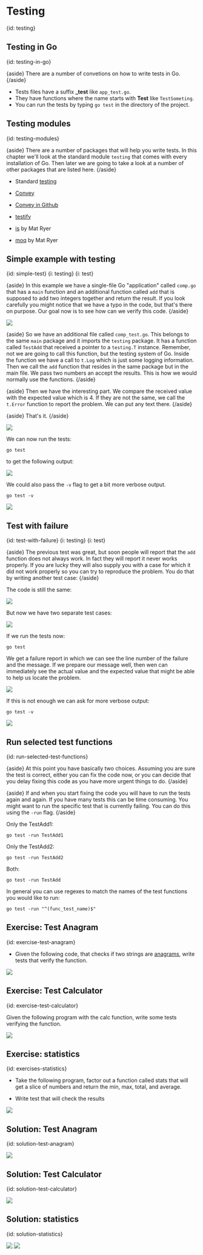 # Testing
{id: testing}

## Testing in Go
{id: testing-in-go}

{aside}
There are a number of convetions on how to write tests in Go.
{/aside}

* Tests files have a suffix **_test** like `app_test.go`.
* They have functions where the name starts with **Test**  like `TestSometing`.
* You can run the tests by typing `go test` in the directory of the project.


## Testing modules
{id: testing-modules}

{aside}
There are a number of packages that will help you write tests. In this chapter we'll look at the standard module `testing` that comes with every installation
of Go. Then later we are going to take a look at a number of other packages that are listed here. 
{/aside}

* Standard [testing](https://golang.org/pkg/testing/)

* [Convey](http://goconvey.co/)
* [Convey in Github](https://github.com/smartystreets/goconvey)

* [testify](https://github.com/stretchr/testify)


* [is](https://github.com/matryer/is) by Mat Ryer
* [moq](https://github.com/matryer/moq) by Mat Ryer


## Simple example with testing
{id: simple-test}
{i: testing}
{i: test}

{aside}
In this example we have a single-file Go "application" called `comp.go` that has a `main` function and an additional function called `add` that is supposed to add two integers together and return the result. If you look carefully you might notice that we have a typo in the code, but that's there on purpose. Our goal now is to see how can we verify this code.
{/aside}

![](examples/simple-test/comp.go)

{aside}
So we have an additional file called `comp_test.go`. This belongs to the same `main` package and it imports the `testing` package. It has a function called `TestAdd` that received a pointer to a `testing.T` instance. Remember, not we are going to call this function, but the testing system of Go.
Inside the function we have a call to `t.Log` which is just some logging information. Then we call the `add` function that resides in the same package but in the main file. We pass two numbers an accept the results. This is how we would normally use the functions.
{/aside}

{aside}
Then we have the interesting part. We compare the received value with the expected value which is 4. If they are not the same, we call the `t.Error` function to report the problem. We can put any text there.
{/aside}

{aside}
That's it.
{/aside}

![](examples/simple-test/comp_test.go)


We can now run the tests:

```
go test
```

to get the following output:

![](examples/simple-test/test.out)

We could also pass the `-v` flag to get a bit more verbose output.

```
go test -v
```

![](examples/simple-test/test_v.out)


## Test with failure
{id: test-with-failure}
{i: testing}
{i: test}

{aside}
The previous test was great, but soon people will report that the `add` function does not always work. In fact they will report it never works properly.
If you are lucky they will also supply you with a case for which it did not work properly so you can try to reproduce the problem. You do that by writing another
test case:
{/aside}

The code is still the same:

![](examples/test-fail/comp2.go)

But now we have two separate test cases:

![](examples/test-fail/comp2_test.go)

If we run the tests now:

```
go test
```

We get a failure report in which we can see the line number of the failure and the message. If we prepare our message well, then wen can immediately see the actual value and the expected value that might be able to help us locate the problem.

![](examples/test-fail/test2.out)

If this is not enough we can ask for more verbose output:

```
go test -v
```

![](examples/test-fail/test2_v.out)


## Run selected test functions
{id: run-selected-test-functions}

{aside}
At this point you have basically two choices. Assuming you are sure the test is correct, either you can fix the code now,
or you can decide that you delay fixing this code as you have more urgent things to do.
{/aside}

{aside}
If and when you start fixing the code you will have to run the tests again and again. If you have many tests this can be time consuming.
You might want to run the specific test that is currently failing.  You can do this using the `-run` flag.
{/aside}

Only the TestAdd1:

```
go test -run TestAdd1
```

Only the TestAdd2:

```
go test -run TestAdd2
```

Both:

```
go test -run TestAdd
```

In general you can use regexes to match the names of the test functions you would like to run:

```
go test -run "^(func_test_name)$"
```


## Exercise: Test Anagram
{id: exercise-test-anagram}

* Given the following code, that checks if two strings are [anagrams](https://en.wikipedia.org/wiki/Anagram), write tests that verify the function.

![](examples/anagram/anagram.go)

## Exercise: Test Calculator
{id: exercise-test-calculator}

Given the following program with the calc function, write some tests verifying the function.

![](examples/test-calc/calc.go)


## Exercise: statistics
{id: exercises-statistics}

* Take the following program, factor out a function called stats that will get a slice of numbers and return the min, max, total, and average.

* Write test that will check the results

![](examples/statistics/statistics.go)


## Solution: Test Anagram
{id: solution-test-anagram}

![](examples/anagram/anagram_test.go)

## Solution: Test Calculator
{id: solution-test-calculator}

![](examples/test-calc/calc_test.go)

## Solution: statistics
{id: solution-statistics}

![](examples/test-statistics/stats.go)
![](examples/test-statistics/stats_test.go)
